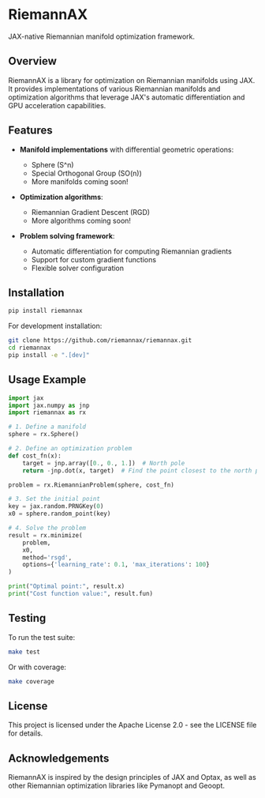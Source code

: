 # RiemannAX

JAX-native Riemannian manifold optimization framework.

## Overview

RiemannAX is a library for optimization on Riemannian manifolds using JAX. It provides
implementations of various Riemannian manifolds and optimization algorithms that leverage
JAX's automatic differentiation and GPU acceleration capabilities.

## Features

- **Manifold implementations** with differential geometric operations:
  - Sphere (S^n)
  - Special Orthogonal Group (SO(n))
  - More manifolds coming soon!

- **Optimization algorithms**:
  - Riemannian Gradient Descent (RGD)
  - More algorithms coming soon!

- **Problem solving framework**:
  - Automatic differentiation for computing Riemannian gradients
  - Support for custom gradient functions
  - Flexible solver configuration

## Installation

```bash
pip install riemannax
```

For development installation:

```bash
git clone https://github.com/riemannax/riemannax.git
cd riemannax
pip install -e ".[dev]"
```

## Usage Example

```python
import jax
import jax.numpy as jnp
import riemannax as rx

# 1. Define a manifold
sphere = rx.Sphere()

# 2. Define an optimization problem
def cost_fn(x):
    target = jnp.array([0., 0., 1.])  # North pole
    return -jnp.dot(x, target)  # Find the point closest to the north pole

problem = rx.RiemannianProblem(sphere, cost_fn)

# 3. Set the initial point
key = jax.random.PRNGKey(0)
x0 = sphere.random_point(key)

# 4. Solve the problem
result = rx.minimize(
    problem,
    x0,
    method='rsgd',
    options={'learning_rate': 0.1, 'max_iterations': 100}
)

print("Optimal point:", result.x)
print("Cost function value:", result.fun)
```

## Testing

To run the test suite:

```bash
make test
```

Or with coverage:

```bash
make coverage
```

## License

This project is licensed under the Apache License 2.0 - see the LICENSE file for details.

## Acknowledgements

RiemannAX is inspired by the design principles of JAX and Optax, as well as other Riemannian
optimization libraries like Pymanopt and Geoopt.
